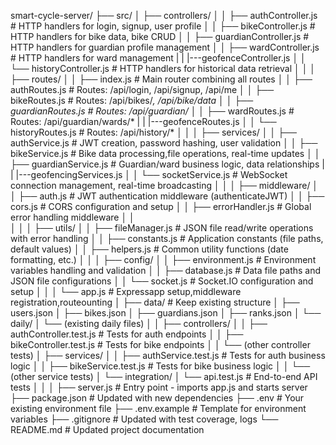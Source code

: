 smart-cycle-server/
├── src/
│   ├── controllers/
│   │   ├── authController.js          # HTTP handlers for login, signup, user profile
│   │   ├── bikeController.js          # HTTP handlers for bike data, bike CRUD
│   │   ├── guardianController.js      # HTTP handlers for guardian profile management
│   │   ├── wardController.js          # HTTP handlers for ward management
|   |   |---geofenceController.js 
│   │   └── historyController.js       # HTTP handlers for historical data retrieval
│   │
│   ├── routes/
│   │   ├── index.js                   # Main router combining all routes
│   │   ├── authRoutes.js              # Routes: /api/login, /api/signup, /api/me
│   │   ├── bikeRoutes.js              # Routes: /api/bikes/*, /api/bike/data
│   │   ├── guardianRoutes.js          # Routes: /api/guardian/*
│   │   ├── wardRoutes.js              # Routes: /api/guardian/wards/*
|   |   |---geofenceRoutes.js 
│   │   └── historyRoutes.js           # Routes: /api/history/*
│   │
│   ├── services/
│   │   ├── authService.js             # JWT creation, password hashing, user validation
│   │   ├── bikeService.js             # Bike data processing,file operations, real-time updates
│   │   ├── guardianService.js         # Guardian/ward business logic, data relationships
|   |   |---geofencingServices.js 
│   │   └── socketService.js           # WebSocket connection management, real-time broadcasting
│   │
│   ├── middleware/
│   │   ├── auth.js                    # JWT authentication middleware (authenticateJWT)
│   │   ├── cors.js                    # CORS configuration and setup
│   │   ├── errorHandler.js            # Global error handling middleware
│   │   
│   │
│   ├── utils/
│   │   ├── fileManager.js             # JSON file read/write operations with error handling
│   │   ├── constants.js               # Application constants (file paths, default values)
│   │   ├── helpers.js                 # Common utility functions (date formatting, etc.)
│   │
│   ├── config/
│   │   ├── environment.js             # Environment variables handling and validation
│   │   ├── database.js                # Data file paths and JSON file configurations
│   │   └── socket.js                  # Socket.IO configuration and setup
│   │
│   └── app.js                         # Expressapp setup,middleware registration,routeounting
│
├── data/                              # Keep existing structure
│   ├── users.json
│   ├── bikes.json
│   ├── guardians.json
│   ├── ranks.json
│   └── daily/
│       └── (existing daily files)
│
│   ├── controllers/
│   │   ├── authController.test.js     # Tests for auth endpoints
│   │   ├── bikeController.test.js     # Tests for bike endpoints
│   │   └── (other controller tests)
│   ├── services/
│   │   ├── authService.test.js        # Tests for auth business logic
│   │   ├── bikeService.test.js        # Tests for bike business logic
│   │   └── (other service tests)
│   └── integration/
│       └── api.test.js                # End-to-end API tests
│
│
│
├── server.js                          # Entry point - imports app.js and starts server
├── package.json                       # Updated with new dependencies
├── .env                               # Your existing environment file
├── .env.example                       # Template for environment variables
├── .gitignore                         # Updated with test coverage, logs
└── README.md                          # Updated project documentation